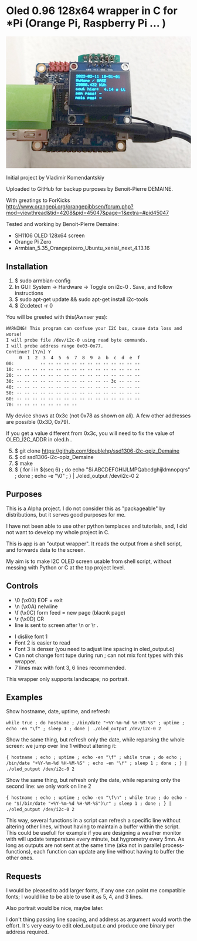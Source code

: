 Oled 0.96 128x64 wrapper in C for *Pi (Orange Pi, Raspberry Pi ... )
===

![Image1](https://github.com/doublehp/ssd1306-i2c-opiz_Demaine/blob/main/extras/20220211_185342.jpg)

Initial project by Vladimir Komendantskiy

Uploaded to GitHub for backup purposes by Benoit-Pierre DEMAINE.

With greatings to ForKicks
http://www.orangepi.org/orangepibbsen/forum.php?mod=viewthread&tid=4208&pid=45047&page=1&extra=#pid45047

Tested and working by Benoit-Pierre Demaine:
- SH1106 OLED 128x64 screen
- Orange Pi Zero
- Armbian_5.35_Orangepizero_Ubuntu_xenial_next_4.13.16

Installation
---

1. $ sudo armbian-config
2. In GUI: System -> Hardware -> Toggle on i2c-0 . Save, and follow instructions
3. $ sudo apt-get update && sudo apt-get install i2c-tools
4. $ i2cdetect -r 0

You will be greeted with this(Awnser yes):
```
WARNING! This program can confuse your I2C bus, cause data loss and worse!
I will probe file /dev/i2c-0 using read byte commands.
I will probe address range 0x03-0x77.
Continue? [Y/n] Y
     0  1  2  3  4  5  6  7  8  9  a  b  c  d  e  f
00:          -- -- -- -- -- -- -- -- -- -- -- -- --
10: -- -- -- -- -- -- -- -- -- -- -- -- -- -- -- --
20: -- -- -- -- -- -- -- -- -- -- -- -- -- -- -- --
30: -- -- -- -- -- -- -- -- -- -- -- -- 3c -- -- --
40: -- -- -- -- -- -- -- -- -- -- -- -- -- -- -- --
50: -- -- -- -- -- -- -- -- -- -- -- -- -- -- -- --
60: -- -- -- -- -- -- -- -- -- -- -- -- -- -- -- --
70: -- -- -- -- -- -- -- --
```

My device shows at 0x3c (not 0x78 as shown on ali). A few other addresses are possible (0x3D, 0x79).

If you get a value different from 0x3c, you will need to fix the value of OLED_I2C_ADDR in oled.h .

5. $ git clone https://github.com/doublehp/ssd1306-i2c-opiz_Demaine
6. $ cd ssd1306-i2c-opiz_Demaine
7. $ make
8. $ { for i in $(seq 6) ; do echo "$i ABCDEFGHIJLMPQabcdghijklmnopqrs" ; done ; echo -e "\0" ; } | ./oled_output /dev/i2c-0 2

Purposes
---

This is a Alpha project. I do not consider this as "packageable" by distributions, but it serves good purposes for me.

I have not been able to use other python templaces and tutorials, and, I did not want to develop my whole project in C.

This is app is an "output wrapper". It reads the output from a shell script, and forwards data to the screen.

My aim is to make I2C OLED screen usable from shell script, without messing with Python or C at the top project level.

Controls
---

* \0 (\x00) EOF = exit
* \n (\x0A) nelwline
* \f (\x0C) form feed = new page (blacnk page)
* \r (\x0D) CR 
* line is sent to screen after \n or \r .

- I dislike font 1
- Font 2 is easier to read
- Font 3 is denser (you need to adjust line spacing in oled_output.o)
- Can not change font tupe during run ; can not mix font types with this wrapper.
- 7 lines max with font 3, 6 lines recommended.

This wrapper only supports landscape; no portrait.

Examples
---

Show hostname, date, uptime, and refresh:
```
while true ; do hostname ; /bin/date "+%Y-%m-%d %H-%M-%S" ; uptime ; echo -en "\f" ; sleep 1 ; done | ./oled_output /dev/i2c-0 2
```

Show the same thing, but refresh only the date, while reparsing the whole screen: we jump over line 1 without altering it:
```
{ hostname ; echo ; uptime ; echo -en "\f" ; while true ; do echo ; /bin/date "+%Y-%m-%d %H-%M-%S" ; echo -en "\f" ; sleep 1 ; done ; } | ./oled_output /dev/i2c-0 2
```

Show the same thing, but refresh only the date, while reparsing only the second line: we only work on line 2
```
{ hostname ; echo ; uptime ; echo -en "\f\n" ; while true ; do echo -ne "$(/bin/date "+%Y-%m-%d %H-%M-%S")\r" ; sleep 1 ; done ; } | ./oled_output /dev/i2c-0 2
```

This way, several functions in a script can refresh a specific line without altering other lines, without having to maintain a buffer within the script. This could be usefull for example if you are designing a weather monitor with will update temperature every minute, but hygrometry every 5mn. As long as outputs are not sent at the same time (aka not in parallel process-functions), each function can update any line without having to buffer the other ones.

Requests
---

I would be pleased to add larger fonts, if any one can point me compatible fonts; I would like to be able to use it as 5, 4, and 3 lines.

Also portrait would be nice, maybe later.

I don't thing passing line spacing, and address as argument would worth the effort. It's very easy to edit oled_output.c and produce one binary per address required.



